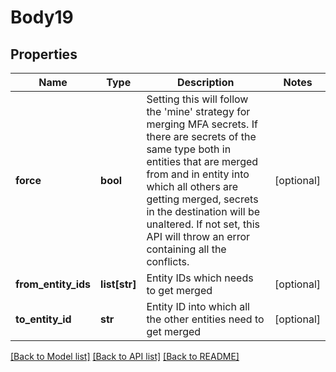 # Body19

## Properties
Name | Type | Description | Notes
------------ | ------------- | ------------- | -------------
**force** | **bool** | Setting this will follow the &#x27;mine&#x27; strategy for merging MFA secrets. If there are secrets of the same type both in entities that are merged from and in entity into which all others are getting merged, secrets in the destination will be unaltered. If not set, this API will throw an error containing all the conflicts. | [optional] 
**from_entity_ids** | **list[str]** | Entity IDs which needs to get merged | [optional] 
**to_entity_id** | **str** | Entity ID into which all the other entities need to get merged | [optional] 

[[Back to Model list]](../README.md#documentation-for-models) [[Back to API list]](../README.md#documentation-for-api-endpoints) [[Back to README]](../README.md)

